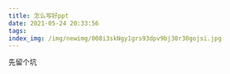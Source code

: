 ```yaml
---
title: 怎么写好ppt
date: 2021-05-24 20:33:56
tags:
index_img: /img/newimg/008i3skNgy1grs93dpv9bj30r30gojsi.jpg
---
```



先留个坑